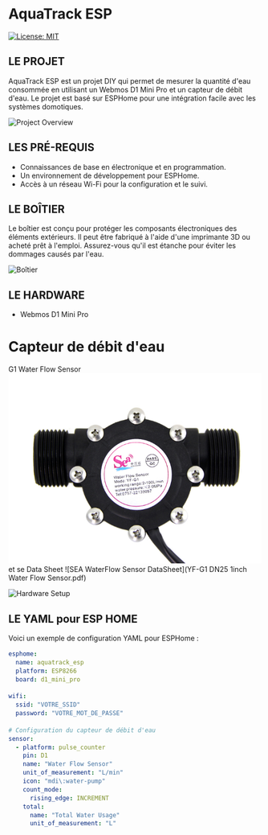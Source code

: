 # AquaTrack ESP

[![License: MIT](https://img.shields.io/badge/License-MIT-yellow.svg)](https://opensource.org/licenses/MIT)

## LE PROJET

AquaTrack ESP est un projet DIY qui permet de mesurer la quantité d'eau consommée en utilisant un Webmos D1 Mini Pro et un capteur de débit d'eau. Le projet est basé sur ESPHome pour une intégration facile avec les systèmes domotiques.

![Project Overview](images/project_overview.png)

## LES PRÉ-REQUIS

- Connaissances de base en électronique et en programmation.
- Un environnement de développement pour ESPHome.
- Accès à un réseau Wi-Fi pour la configuration et le suivi.

## LE BOÎTIER

Le boîtier est conçu pour protéger les composants électroniques des éléments extérieurs. Il peut être fabriqué à l'aide d'une imprimante 3D ou acheté prêt à l'emploi. Assurez-vous qu'il est étanche pour éviter les dommages causés par l'eau.

![Boîtier](images/boitier.png)

## LE HARDWARE

- Webmos D1 Mini Pro
# Capteur de débit d'eau
G1 Water Flow Sensor
![SEA WaterFlow Sensor image](G1inch_Water_Flow_sensor.jpeg)
et se Data Sheet
![SEA WaterFlow Sensor DataSheet](YF-G1 DN25 1inch Water Flow Sensor.pdf)


![Hardware Setup](images/hardware_setup.png)

## LE YAML pour ESP HOME

Voici un exemple de configuration YAML pour ESPHome :

```yaml
esphome:
  name: aquatrack_esp
  platform: ESP8266
  board: d1_mini_pro

wifi:
  ssid: "VOTRE_SSID"
  password: "VOTRE_MOT_DE_PASSE"

# Configuration du capteur de débit d'eau
sensor:
  - platform: pulse_counter
    pin: D1
    name: "Water Flow Sensor"
    unit_of_measurement: "L/min"
    icon: "mdi\:water-pump"
    count_mode:
      rising_edge: INCREMENT
    total:
      name: "Total Water Usage"
      unit_of_measurement: "L"

